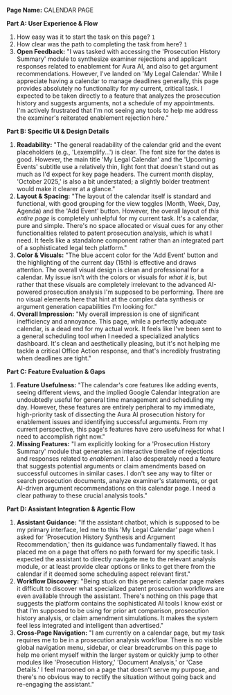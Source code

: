 **Page Name:** CALENDAR PAGE

**Part A: User Experience & Flow**
1. How easy was it to start the task on this page? `1`
2. How clear was the path to completing the task from here? `1`
3. **Open Feedback:** "I was tasked with accessing the 'Prosecution History Summary' module to synthesize examiner rejections and applicant responses related to enablement for Aura AI, and also to get argument recommendations. However, I've landed on 'My Legal Calendar.' While I appreciate having a calendar to manage deadlines generally, this page provides absolutely no functionality for my current, critical task. I expected to be taken directly to a feature that analyzes the prosecution history and suggests arguments, not a schedule of my appointments. I'm actively frustrated that I'm not seeing any tools to help me address the examiner's reiterated enablement rejection here."

**Part B: Specific UI & Design Details**
1. **Readability:** "The general readability of the calendar grid and the event placeholders (e.g., 'Lexemplify...') is clear. The font size for the dates is good. However, the main title 'My Legal Calendar' and the 'Upcoming Events' subtitle use a relatively thin, light font that doesn't stand out as much as I'd expect for key page headers. The current month display, 'October 2025,' is also a bit understated; a slightly bolder treatment would make it clearer at a glance."
2. **Layout & Spacing:** "The layout of the calendar itself is standard and functional, with good grouping for the view toggles (Month, Week, Day, Agenda) and the 'Add Event' button. However, the overall layout of *this entire page* is completely unhelpful for my current task. It's a calendar, pure and simple. There's no space allocated or visual cues for any other functionalities related to patent prosecution analysis, which is what I need. It feels like a standalone component rather than an integrated part of a sophisticated legal tech platform."
3. **Color & Visuals:** "The blue accent color for the 'Add Event' button and the highlighting of the current day (15th) is effective and draws attention. The overall visual design is clean and professional for a calendar. My issue isn't with the colors or visuals for *what it is*, but rather that these visuals are completely irrelevant to the advanced AI-powered prosecution analysis I'm supposed to be performing. There are no visual elements here that hint at the complex data synthesis or argument generation capabilities I'm looking for."
4. **Overall Impression:** "My overall impression is one of significant inefficiency and annoyance. This page, while a perfectly adequate calendar, is a dead end for my actual work. It feels like I've been sent to a general scheduling tool when I needed a specialized analytics dashboard. It's clean and aesthetically pleasing, but it's not helping me tackle a critical Office Action response, and that's incredibly frustrating when deadlines are tight."

**Part C: Feature Evaluation & Gaps**
1. **Feature Usefulness:** "The calendar's core features like adding events, seeing different views, and the implied Google Calendar integration are undoubtedly useful for general time management and scheduling my day. However, these features are entirely peripheral to my immediate, high-priority task of dissecting the Aura AI prosecution history for enablement issues and identifying successful arguments. From my current perspective, this page's features have zero usefulness for what I need to accomplish right now."
2. **Missing Features:** "I am explicitly looking for a 'Prosecution History Summary' module that generates an interactive timeline of rejections and responses related to *enablement*. I also desperately need a feature that suggests potential arguments or claim amendments based on successful outcomes in similar cases. I don't see any way to filter or search prosecution documents, analyze examiner's statements, or get AI-driven argument recommendations on this calendar page. I need a clear pathway to these crucial analysis tools."

**Part D: Assistant Integration & Agentic Flow**
1. **Assistant Guidance:** "If the assistant chatbot, which is supposed to be my primary interface, led me to this 'My Legal Calendar' page when I asked for 'Prosecution History Synthesis and Argument Recommendation,' then its guidance was fundamentally flawed. It has placed me on a page that offers no path forward for my specific task. I expected the assistant to directly navigate me to the relevant analysis module, or at least provide clear options or links to get there from the calendar if it deemed some scheduling aspect relevant first."
2. **Workflow Discovery:** "Being stuck on this generic calendar page makes it difficult to discover what specialized patent prosecution workflows are even available through the assistant. There's nothing on this page that suggests the platform contains the sophisticated AI tools I know exist or that I'm supposed to be using for prior art comparison, prosecution history analysis, or claim amendment simulations. It makes the system feel less integrated and intelligent than advertised."
3. **Cross-Page Navigation:** "I am currently on a calendar page, but my task requires me to be in a prosecution analysis workflow. There is no visible global navigation menu, sidebar, or clear breadcrumbs on this page to help me orient myself within the larger system or quickly jump to other modules like 'Prosecution History,' 'Document Analysis,' or 'Case Details.' I feel marooned on a page that doesn't serve my purpose, and there's no obvious way to rectify the situation without going back and re-engaging the assistant."